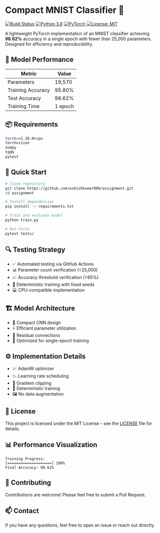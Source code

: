 # Compact MNIST Classifier 🚀

[![Build Status](https://github.com/ashishkumar006/assignment/actions/workflows/model_test.yml/badge.svg)](https://github.com/ashishkumar006/assignment/actions/workflows/model_test.yml)
[![Python 3.8](https://img.shields.io/badge/python-3.8-blue.svg)](https://www.python.org/downloads/release/python-380/)
[![PyTorch](https://img.shields.io/badge/PyTorch-1.10.0-EE4C2C.svg)](https://pytorch.org/)
[![License: MIT](https://img.shields.io/badge/License-MIT-yellow.svg)](https://opensource.org/licenses/MIT)

A lightweight PyTorch implementation of an MNIST classifier achieving **98.62%** accuracy in a single epoch with fewer than 25,000 parameters. Designed for efficiency and reproducibility.

## 🎯 Model Performance

| Metric | Value 
|--------|-------
| Parameters | 19,570 
| Training Accuracy | 95.80% 
| Test Accuracy | 98.62% 
| Training Time | 1 epoch 

## 📦 Requirements

```bash
torch==1.10.0+cpu
torchvision
numpy
tqdm
pytest
```

## 🚀 Quick Start

```bash
# Clone repository
git clone https://github.com/ashishkumar006/assignment.git
cd assignment

# Install dependencies
pip install -r requirements.txt

# Train and evaluate model
python train.py

# Run tests
pytest tests/
```

## 🔍 Testing Strategy

- ✅ Automated testing via GitHub Actions
- 📊 Parameter count verification (<25,000)
- 📈 Accuracy threshold verification (>95%)
- 🎲 Deterministic training with fixed seeds
- 💻 CPU-compatible implementation

## 🏗️ Model Architecture

- 🧠 Compact CNN design
- ⚡ Efficient parameter utilization
- 🔄 Residual connections
- 🎯 Optimized for single-epoch training

## ⚙️ Implementation Details

- 📈 AdamW optimizer
- 📉 Learning rate scheduling
- 🔗 Gradient clipping
- 🎲 Deterministic training
- 🖼️ No data augmentation

## 📄 License

This project is licensed under the MIT License - see the [LICENSE](LICENSE) file for details.

## 📊 Performance Visualization

```
Training Progress:
[====================] 100%
Final Accuracy: 98.62%
```

## 🤝 Contributing

Contributions are welcome! Please feel free to submit a Pull Request.

## 📫 Contact

If you have any questions, feel free to open an issue or reach out directly.
